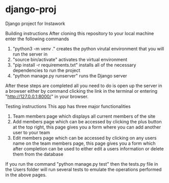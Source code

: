 # django-proj
 Django project for Instawork


Building instructions
After cloning this repository to your local machine enter the following commands

1. "python3 -m venv ." creates the python virutal environment that you will run the server in
2. "source bin/activate" activates the virtual environment
3. "pip install -r requirements.txt" installs all of the necessary dependencies to run the project
4. "python manage.py runserver" runs the Django server

After these steps are completed all you need to do is open up the server in a browser either by command clicking the link in the terminal or entering "http://127.0.0.1:8000/" in your browser.

Testing instructions
This app has three major functionalities
1. Team members page which displays all current members of the site
2. Add members page which can be accessed by clicking the plus button at the top right, this page gives you a form where you can add another user to your team
3. Edit members page which can be accessed by clicking on any users name on the team members page, this page gives you a form which after completion can be used to either edit a users information or delete them from the database

If you run the command "python manage.py test" then the tests.py file in the Users folder will run several tests to emulate the operations performed in the above pages. 
